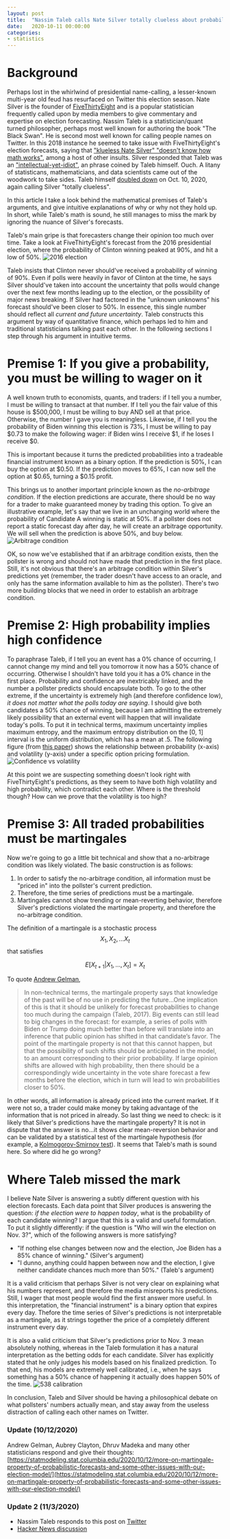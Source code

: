 ```yaml
---
layout: post
title:  "Nassim Taleb calls Nate Silver totally clueless about probability: who is right about election forecasting?"
date:   2020-10-11 00:00:00
categories:
- statistics
---
```

# Background
Perhaps lost in the whirlwind of presidential name-calling, a lesser-known multi-year old feud has resurfaced on Twitter this election season. Nate Silver is the founder of [FiveThirtyEight](https://fivethirtyeight.com) and is a popular statistician frequently called upon by media members to give commentary and expertise on election forecasting. Nassim Taleb is a statistician/quant turned philosopher, perhaps most well known for authoring the book "The Black Swan". He is second most well known for calling people names on Twitter. In this 2018 instance he seemed to take issue with FiveThirtyEight's election forecasts, saying that ["klueless Nate Silver" "doesn't know how math works"](https://twitter.com/nntaleb/status/1059202026184282113), among a host of other insults. Silver responded that Taleb was an ["intellectual-yet-idiot"](https://twitter.com/NateSilver538/status/1062782704159256576), an phrase coined by Taleb himself. Ouch. A litany of statisticans, mathematicians, and data scientists came out of the woodwork to take sides. Taleb himself [doubled down](https://twitter.com/nntaleb/status/1314902682570764288) on Oct. 10, 2020, again calling Silver "totally clueless". 

In this article I take a look behind the mathematical premises of Taleb's arguments, and give intuitive explanations of why or why not they hold up. In short, while Taleb's math is sound, he still manages to miss the mark by ignoring the nuance of Silver's forecasts.

Taleb's main gripe is that forecasters change their opinion too much over time. Take a look at FiveThirtyEight's forecast from the 2016 presidential election, where the probability of Clinton winning peaked at 90%, and hit a low of 50%. 
![2016 election](/assets/2016election.png) 

Taleb insists that Clinton never should've received a probability of winning of 90%. Even if polls were heavily in favor of Clinton at the time, he says Silver should've taken into account the uncertainty that polls would change over the next few months leading up to the election, or the possibility of major news breaking. If Silver had factored in the "unknown unknowns" his forecast should've been closer to 50%. In essence, this single number should reflect all *current and future uncertainty*. Taleb constructs this argument by way of quantitative finance, which perhaps led to him and traditional statisticians talking past each other. In the following sections I step through his argument in intuitive terms.

# Premise 1: If you give a probability, you must be willing to wager on it
A well known truth to economists, quants, and traders: if I tell you a number, I must be willing to transact at that number. If I tell you the fair value of this house is $500,000, I must be willing to buy AND sell at that price. Otherwise, the number I gave you is meaningless. Likewise, if I tell you the probability of Biden winning this election is 73%, I must be willing to pay $0.73 to make the following wager: if Biden wins I receive $1, if he loses I receive $0.

This is important because it turns the predicted probabilities into a tradeable financial instrument known as a binary option. If the prediction is 50%, I can buy the option at $0.50. If the prediction moves to 65%, I can now sell the option at $0.65, turning a $0.15 profit.

This brings us to another important principle known as the *no-arbitrage condition*. If the election predictions are accurate, there should be no way for a trader to make guaranteed money by trading this option. To give an illustrative example, let's say that we live in an unchanging world where the probability of Candidate A winning is static at 50%. If a pollster does not report a static forecast day after day, he will create an arbitrage opportunity. We will sell when the prediction is above 50%, and buy below. 
![Arbitrage condition](/assets/arbitrage-pollster.jpeg)

OK, so now we've established that if an arbitrage condition exists, then the pollster is wrong and should not have made that prediction in the first place. Still, it's not obvious that there's an arbitrage condition within Silver's predictions yet (remember, the trader doesn't have access to an oracle, and only has the same information available to him as the pollster). There's two more building blocks that we need in order to establish an arbitrage condition.

# Premise 2: High probability implies high confidence
To paraphrase Taleb, if I tell you an event has a 0% chance of occurring, I cannot change my mind and tell you tomorrow it now has a 50% chance of occurring. Otherwise I shouldn't have told you it has a 0% chance in the first place. Probability and confidence are inextricably linked, and the number a pollster predicts should encapsulate both. To go to the other extreme, if the uncertainty is extremely high (and therefore confidence low), *it does not matter what the polls today are saying*. I should give both candidates a 50% chance of winning, because I am admitting the extremely likely possibility that an external event will happen that will invalidate today's polls. To put it in technical terms, maximum uncertainty implies maximum entropy, and the maximum entropy distribution on the [0, 1] interval is the uniform distribution, which has a mean at .5. The following figure (from [this paper](https://arxiv.org/pdf/1703.06351.pdf)) shows the relationship between probability (x-axis) and volatility (y-axis) under a specific option pricing formulation.
![Confidence vs volatility](/assets/confidence-probability.png)

At this point we are suspecting something doesn't look right with FiveThirtyEight's predictions, as they seem to have both high volatility and high probability, which contradict each other. Where is the threshold though? How can we prove that the volatility is too high?

# Premise 3: All traded probabilities must be martingales
Now we're going to go a little bit technical and show that a no-arbitrage condition was likely violated. The basic construction is as follows:

1. In order to satisfy the no-arbitrage condition, all information must be "priced in" into the pollster's current prediction. 
2. Therefore, the time series of predictions must be a martingale.
3. Martingales cannot show trending or mean-reverting behavior, therefore Silver's predictions violated the martingale property, and therefore the no-arbitrage condition.

The definition of a martingale is a stochastic process $$X_1, X_2, ... X_t$$ that satisfies

$$E[X_{t+1} | X_1, ... ,X_t] = X_t$$

To quote [Andrew Gelman](https://www.researchgate.net/profile/Christopher_Wlezien/publication/344419648_Information_incentives_and_goals_in_election_forecasts/links/5f73c994a6fdcc0086484861/Information-incentives-and-goals-in-election-forecasts.pdf), 

> In non-technical terms, the martingale property says that knowledge of the past will be of no use in predicting the future...One implication of this is
that it should be unlikely for forecast probabilities to change too much during the campaign (Taleb, 2017). Big events can still lead to big changes in the forecast: for example, a series of polls with Biden or Trump doing much better than before will translate into an inference that public opinion has shifted in that candidate’s favor. The point of the martingale property is not that this cannot happen, but that the possibility of such shifts should be anticipated in the model, to an amount corresponding to their prior probability. If large opinion shifts are allowed with high probability, then there should be a correspondingly wide uncertainty in the vote share forecast a few months before the election, which in turn will lead to win probabilities closer to 50%.

In other words, all information is already priced into the current market. If it were not so, a trader could make money by taking advantage of the information that is not priced in already. So last thing we need to check: is it likely that Silver's predictions have the martingale property? It is not in dispute that the answer is no...it shows clear mean-reversion behavior and can be validated by a statistical test of the martingale hypothesis (for example, a [Kolmogorov-Smirnov test](http://www.planchet.net/EXT/ISFA/1226.nsf/9c8e3fd4d8874d60c1257052003eced6/35822efeb009804cc1257afe006b0063/$FILE/11park.pdf)). It seems that Taleb's math is sound here. So where did he go wrong?

# Where Taleb missed the mark
I believe Nate Silver is answering a subtly different question with his election forecasts. Each data point that Silver produces is answering the question: *if the election were to happen today*, what is the probability of each candidate winning? I argue that this is a valid and useful formulation. To put it slightly differently: if the question is "Who will win the election on Nov. 3?", which of the following answers is more satisfying?

* "If nothing else changes between now and the election, Joe Biden has a 85% chance of winning." (Silver's argument)
* "I dunno, anything could happen between now and the election, I give neither candidate chances much more than 50%." (Taleb's argument)

It is a valid criticism that perhaps Silver is not very clear on explaining what his numbers represent, and therefore the media misreports his predictions. Still, I wager that most people would find the first answer more useful. In this interpretation, the "financial instrument" is a binary option that expires every day. Thefore the time series of Silver's predictions is not interpretable as a martingale, as it strings together the price of a completely different instrument every day. 

It is also a valid criticism that Silver's predictions prior to Nov. 3 mean absolutely nothing, whereas in the Taleb formulation it has a natural interpretation as the betting odds for each candidate. Silver has explicitly stated that he only judges his models based on his finalized prediction. To that end, his models are extremely well calibrated, i.e., when he says something has a 50% chance of happening it actually does happen 50% of the time.
![538 calibration](/assets/538-calibration.png)

In conclusion, Taleb and Silver should be having a philosophical debate on what pollsters' numbers actually mean, and stay away from the useless distraction of calling each other names on Twitter.

### Update (10/12/2020)
Andrew Gelman, Aubrey Clayton, Dhruv Madeka and many other statisticians respond and give their thoughts: [https://statmodeling.stat.columbia.edu/2020/10/12/more-on-martingale-property-of-probabilistic-forecasts-and-some-other-issues-with-our-election-model/](https://statmodeling.stat.columbia.edu/2020/10/12/more-on-martingale-property-of-probabilistic-forecasts-and-some-other-issues-with-our-election-model/)

### Update 2 (11/3/2020)
* Nassim Taleb responds to this post on [Twitter](https://twitter.com/nntaleb/status/1323594733797679104)
* [Hacker News discussion](https://news.ycombinator.com/item?id=24976175)
